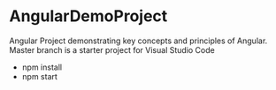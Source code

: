 # AngularDemoProject
Angular Project demonstrating key concepts and principles of Angular. Master branch is a starter project for Visual Studio Code
* npm install
* npm start
